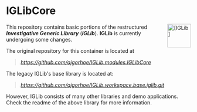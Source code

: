 # IGLibCore

<img src="https://ajgorhoe.github.io/icons/IGLibIcon_256x256.png" alt="[IGLib]" align="right" width="48pt"
  style="float: right; max-width: 30%; width: 48pt; margin-left: 8pt;" />

This repository contains basic portions of the restructured ***Investigative Generic Library*** (***IGLib***). **IGLib** is currently undergoing some changes.

The original repository for this container is located at

> *https://github.com/ajgorhoe/IGLib.modules.IGLibCore*

The legacy IGLib's base library is located at:

> *https://github.com/ajgorhoe/IGLib.workspace.base.iglib.git*

However, IGLib consists of many other libraries and demo applications. Check the readme of the above library for more information.
